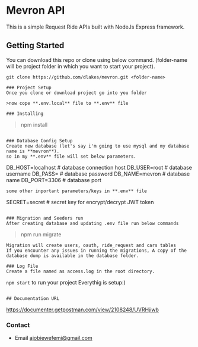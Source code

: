 # Mevron API 
This is a simple Request Ride APIs built with NodeJs Express framework.

## Getting Started
You can download this repo or clone using below command. (folder-name will be project folder in which you want to start your project).
```
git clone https://github.com/dlakes/mevron.git <folder-name>
```
```
### Project Setup
Once you clone or download project go into you folder

>now cope **.env.local** file to **.env** file

### Installing
```
> npm install
```

### Database Config Setup
Create new database (let's say i'm going to use mysql and my database name is **mevron**).
so in my **.env** file will set below parameters.
```
DB_HOST=localhost               # database connection host
DB_USER=root                    # database username
DB_PASS=                        # database password
DB_NAME=mevron                  # database name
DB_PORT=3306                    # database port
```
some other inportant parameters/keys in **.env** file
```
SECRET=secret           # secret key for encrypt/decrypt JWT token
```

### Migration and Seeders run
After creating database and updating .env file run below commands
```
> npm run migrate
```
Migration will create users, oauth, ride_request and cars tables
If you encounter any issues in running the migrations, A copy of the database dump is available in the database folder.

### Log File
Create a file named as access.log in the root directory.
```

`npm start` to run your project 
Everythig is setup:)

```

## Documentation URL
```
https://documenter.getpostman.com/view/2108248/UVRHjiwb

### Contact 
* Email <ajobiewefemi@gmail.com>
